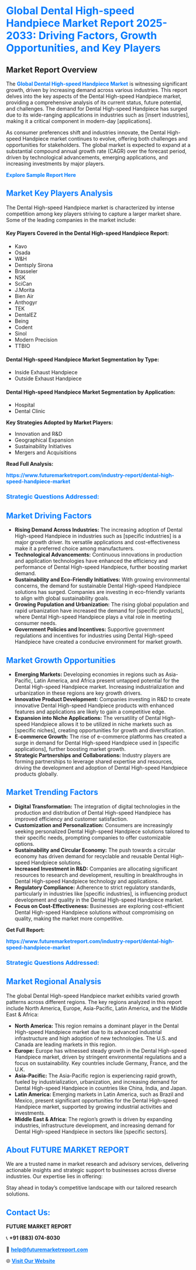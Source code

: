<h1 style="color: #007BFF;">Global Dental High-speed Handpiece Market Report 2025-2033: Driving Factors, Growth Opportunities, and Key Players</h1>

<section id="overview">
<h2>Market Report Overview</h2>
<p>The <a href="https://www.futuremarketreport.com/industry-report/dental-high-speed-handpiece-market" style="color: #007BFF; text-decoration: none;"><strong>Global Dental High-speed Handpiece Market</strong></a> is witnessing significant growth, driven by increasing demand across various industries. This report delves into the key aspects of the Dental High-speed Handpiece market, providing a comprehensive analysis of its current status, future potential, and challenges. The demand for Dental High-speed Handpiece has surged due to its wide-ranging applications in industries such as [insert industries], making it a critical component in modern-day [applications].</p>
<p>As consumer preferences shift and industries innovate, the Dental High-speed Handpiece market continues to evolve, offering both challenges and opportunities for stakeholders. The global market is expected to expand at a substantial compound annual growth rate (CAGR) over the forecast period, driven by technological advancements, emerging applications, and increasing investments by major players.</p>
</section>

<section id="overview">
<p><a href="https://www.futuremarketreport.com/request-sample/reportId=64715" style="color: #007BFF; text-decoration: none;"><strong>Explore Sample Report Here</strong></a></p>
</section>

<section id="key-players">
<h2 style="color: #007BFF;">Market Key Players Analysis</h2>
<p>The Dental High-speed Handpiece market is characterized by intense competition among key players striving to capture a larger market share. Some of the leading companies in the market include:</p>
<h4>Key Players Covered in the Dental High-speed Handpiece Report:</h4>
<ul><li>Kavo</li><li>Osada</li><li>W&amp;H</li><li>Dentsply Sirona</li><li>Brasseler</li><li>NSK</li><li>SciCan</li><li>J.Morita</li><li>Bien Air</li><li>Anthogyr</li><li>TEK</li><li>DentalEZ</li><li>Being</li><li>Codent</li><li>Sinol</li><li>Modern Precision</li><li>TTBIO</li></ul>
<h4>Dental High-speed Handpiece Market Segmentation by Type:</h4>
<ul><li>Inside Exhaust Handpiece</li><li>Outside Exhaust Handpiece</li></ul>

<h4>Dental High-speed Handpiece Market Segmentation by Application:</h4>
<ul><li>Hospital</li><li>Dental Clinic</li></ul>
<p><strong>Key Strategies Adopted by Market Players:</strong></p>
<ul>
<li>Innovation and R&D</li>
<li>Geographical Expansion</li>
<li>Sustainability Initiatives</li>
<li>Mergers and Acquisitions</li>
</ul>
</section>

<section>
<p><strong>Read Full Analysis: </strong></p><a href="https://www.futuremarketreport.com/industry-report/dental-high-speed-handpiece-market" style="color: #007BFF; text-decoration: none;"><strong>https://www.futuremarketreport.com/industry-report/dental-high-speed-handpiece-market</strong></a>
<h3 style="color: #007BFF;">Strategic Questions Addressed:</h3>
</section>

<section id="driving-factors">
<h2 style="color: #007BFF;">Market Driving Factors</h2>
<ul>
<li><strong>Rising Demand Across Industries:</strong> The increasing adoption of Dental High-speed Handpiece in industries such as [specific industries] is a major growth driver. Its versatile applications and cost-effectiveness make it a preferred choice among manufacturers.</li>
<li><strong>Technological Advancements:</strong> Continuous innovations in production and application technologies have enhanced the efficiency and performance of Dental High-speed Handpiece, further boosting market demand.</li>
<li><strong>Sustainability and Eco-Friendly Initiatives:</strong> With growing environmental concerns, the demand for sustainable Dental High-speed Handpiece solutions has surged. Companies are investing in eco-friendly variants to align with global sustainability goals.</li>
<li><strong>Growing Population and Urbanization:</strong> The rising global population and rapid urbanization have increased the demand for [specific products], where Dental High-speed Handpiece plays a vital role in meeting consumer needs.</li>
<li><strong>Government Policies and Incentives:</strong> Supportive government regulations and incentives for industries using Dental High-speed Handpiece have created a conducive environment for market growth.</li>
</ul>
</section>

<section id="growth-opportunities">
<h2 style="color: #007BFF;">Market Growth Opportunities</h2>
<ul>
<li><strong>Emerging Markets:</strong> Developing economies in regions such as Asia-Pacific, Latin America, and Africa present untapped potential for the Dental High-speed Handpiece market. Increasing industrialization and urbanization in these regions are key growth drivers.</li>
<li><strong>Innovative Product Development:</strong> Companies investing in R&D to create innovative Dental High-speed Handpiece products with enhanced features and applications are likely to gain a competitive edge.</li>
<li><strong>Expansion into Niche Applications:</strong> The versatility of Dental High-speed Handpiece allows it to be utilized in niche markets such as [specific niches], creating opportunities for growth and diversification.</li>
<li><strong>E-commerce Growth:</strong> The rise of e-commerce platforms has created a surge in demand for Dental High-speed Handpiece used in [specific applications], further boosting market growth.</li>
<li><strong>Strategic Partnerships and Collaborations:</strong> Industry players are forming partnerships to leverage shared expertise and resources, driving the development and adoption of Dental High-speed Handpiece products globally.</li>
</ul>
</section>

<section id="trending-factors">
<h2 style="color: #007BFF;">Market Trending Factors</h2>
<ul>
<li><strong>Digital Transformation:</strong> The integration of digital technologies in the production and distribution of Dental High-speed Handpiece has improved efficiency and customer satisfaction.</li>
<li><strong>Customization and Personalization:</strong> Consumers are increasingly seeking personalized Dental High-speed Handpiece solutions tailored to their specific needs, prompting companies to offer customizable options.</li>
<li><strong>Sustainability and Circular Economy:</strong> The push towards a circular economy has driven demand for recyclable and reusable Dental High-speed Handpiece solutions.</li>
<li><strong>Increased Investment in R&D:</strong> Companies are allocating significant resources to research and development, resulting in breakthroughs in Dental High-speed Handpiece technology and applications.</li>
<li><strong>Regulatory Compliance:</strong> Adherence to strict regulatory standards, particularly in industries like [specific industries], is influencing product development and quality in the Dental High-speed Handpiece market.</li>
<li><strong>Focus on Cost-Effectiveness:</strong> Businesses are exploring cost-efficient Dental High-speed Handpiece solutions without compromising on quality, making the market more competitive.</li>
</ul>
</section>

<section>
<p><strong>Get Full Report: </strong></p><a href="https://www.futuremarketreport.com/industry-report/dental-high-speed-handpiece-market" style="color: #007BFF; text-decoration: none;"><strong>https://www.futuremarketreport.com/industry-report/dental-high-speed-handpiece-market</strong></a>
<h3 style="color: #007BFF;">Strategic Questions Addressed:</h3>
</section>


<section id="regional-analysis">
<h2 style="color: #007BFF;">Market Regional Analysis</h2>
<p>The global Dental High-speed Handpiece market exhibits varied growth patterns across different regions. The key regions analyzed in this report include North America, Europe, Asia-Pacific, Latin America, and the Middle East & Africa:</p>
<ul>
<li><strong>North America:</strong> This region remains a dominant player in the Dental High-speed Handpiece market due to its advanced industrial infrastructure and high adoption of new technologies. The U.S. and Canada are leading markets in this region.</li>
<li><strong>Europe:</strong> Europe has witnessed steady growth in the Dental High-speed Handpiece market, driven by stringent environmental regulations and a focus on sustainability. Key countries include Germany, France, and the U.K.</li>
<li><strong>Asia-Pacific:</strong> The Asia-Pacific region is experiencing rapid growth, fueled by industrialization, urbanization, and increasing demand for Dental High-speed Handpiece in countries like China, India, and Japan.</li>
<li><strong>Latin America:</strong> Emerging markets in Latin America, such as Brazil and Mexico, present significant opportunities for the Dental High-speed Handpiece market, supported by growing industrial activities and investments.</li>
<li><strong>Middle East & Africa:</strong> The region’s growth is driven by expanding industries, infrastructure development, and increasing demand for Dental High-speed Handpiece in sectors like [specific sectors].</li>
</ul>
</section>

<footer>
<h2 style="color: #007BFF;">About FUTURE MARKET REPORT</h2>
<p>We are a trusted name in market research and advisory services, delivering actionable insights and strategic support to businesses across diverse industries. Our expertise lies in offering:</p>

<p>Stay ahead in today’s competitive landscape with our tailored research solutions.</p>

<h2 style="color: #007BFF;">Contact Us:</h2>
<p><strong>FUTURE MARKET REPORT</strong></p>
<p>📞 <strong>+91 (883) 074-8030</strong></p>
<p>📧 <strong><a href="mailto:help@futuremarketreport.com" style="color: #007BFF;">help@futuremarketreport.com</a></strong></p>
<p>🌐 <strong><a href="https://www.futuremarketreport.com/" style="color: #007BFF;">Visit Our Website</a></strong></p>
</footer>